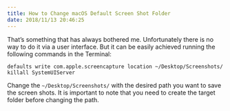 ```yaml
---
title: How to Change macOS Default Screen Shot Folder
date: 2018/11/13 20:46:25
---
```



That’s something that has always bothered me. Unfortunately there is no way to do it via a user interface. But it can be easily achieved running the following commands in the Terminal:

```
defaults write com.apple.screencapture location ~/Desktop/Screenshots/
killall SystemUIServer
```

Change the `~/Desktop/Screenshots/` with the desired path you want to save the screen shots. It is important to note that you need to create the target folder before changing the path.
